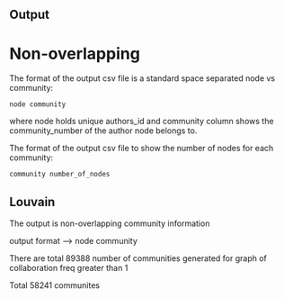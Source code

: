 ## Output 

# Non-overlapping
The format of the output csv file is a standard space separated node vs community:

```
node community
```

where node holds unique authors_id and community column shows the community_number of the author node belongs to.

The format of the output csv file to show the number of nodes for each community:

```
community number_of_nodes
```


## Louvain 

The output is non-overlapping community information

output format --> node community

There are total 89388 number of communities generated for graph of collaboration freq greater than 1

Total 58241 communites


